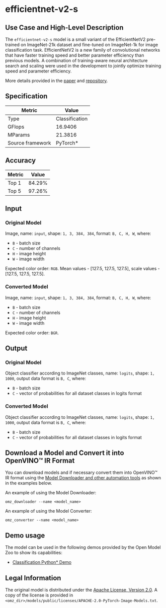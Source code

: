 # efficientnet-v2-s

## Use Case and High-Level Description

The `efficientnet-v2-s` model is a small variant of the EfficientNetV2 pre-trained on ImageNet-21k dataset and fine-tuned on ImageNet-1k for image classification task. EfficientNetV2 is a new family of convolutional networks that have faster training speed and better parameter efficiency than previous models. A combination of training-aware neural architecture search and scaling were used in the development to jointly optimize training speed and parameter efficiency.

More details provided in the [paper](https://arxiv.org/abs/2104.00298) and [repository](https://github.com/rwightman/pytorch-image-models).

## Specification

| Metric                          | Value          |
|---------------------------------|----------------|
| Type                            | Classification |
| GFlops                          | 16.9406        |
| MParams                         | 21.3816        |
| Source framework                | PyTorch\*      |

## Accuracy

| Metric | Value  |
| ------ | ------ |
| Top 1  | 84.29% |
| Top 5  | 97.26% |

## Input

### Original Model

Image, name: `input`, shape: `1, 3, 384, 384`, format: `B, C, H, W`, where:

- `B` - batch size
- `C` - number of channels
- `H` - image height
- `W` - image width

Expected color order: `RGB`.
Mean values - [127.5, 127.5, 127.5], scale values - [127.5, 127.5, 127.5].

### Converted Model

Image, name: `input`, shape: `1, 3, 384, 384`, format: `B, C, H, W`, where:

- `B` - batch size
- `C` - number of channels
- `H` - image height
- `W` - image width

Expected color order: `BGR`.

## Output

### Original Model

Object classifier according to ImageNet classes, name: `logits`,  shape: `1, 1000`, output data format is `B, C`, where:

- `B` - batch size
- `C` - vector of probabilities for all dataset classes in logits format

### Converted Model

Object classifier according to ImageNet classes, name: `logits`,  shape: `1, 1000`, output data format is `B, C`, where:

- `B` - batch size
- `C` - vector of probabilities for all dataset classes in logits format

## Download a Model and Convert it into OpenVINO™ IR Format

You can download models and if necessary convert them into OpenVINO™ IR format using the [Model Downloader and other automation tools](../../../tools/model_tools/README.md) as shown in the examples below.

An example of using the Model Downloader:
```
omz_downloader --name <model_name>
```

An example of using the Model Converter:
```
omz_converter --name <model_name>
```

## Demo usage

The model can be used in the following demos provided by the Open Model Zoo to show its capabilities:

* [Classification Python\* Demo](../../../demos/classification_demo/python/README.md)

## Legal Information

The original model is distributed under the
[Apache License, Version 2.0](https://raw.githubusercontent.com/rwightman/pytorch-image-models/master/LICENSE).
A copy of the license is provided in `<omz_dir>/models/public/licenses/APACHE-2.0-PyTorch-Image-Models.txt`.
